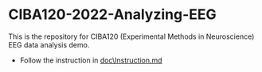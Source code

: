 # CIBA120-2022-Analyzing-EEG

This is the repository for CIBA120 (Experimental Methods in Neuroscience) EEG data analysis demo. 

* Follow the instruction in [doc\Instruction.md](https://github.com/weiyongxu/CIBA120-2022-Analyzing-EEG/blob/master/doc/Instruction.md)